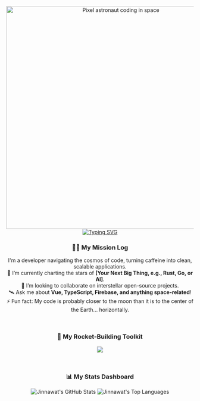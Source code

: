 <div align="center">

  <img src="https://i.pinimg.com/originals/30/48/dd/3048dd61b61b91361596556d7f0b9f1d.gif" alt="Pixel astronaut coding in space" width="600"/>

  <br>

  <a href="https://github.com/JinnawatJid">
    <img src="https://readme-typing-svg.demolab.com?font=Fira+Code&weight=700&size=30&pause=1000&color=36BCF7&center=true&vCenter=true&width=435&lines=Hi!%2C+I'm+Jinnawat!+%F0%9F%91%8B;Full-Stack+Developer;based+in+Thailand!;Welcome+to+my+Code-Space!" alt="Typing SVG" />
  </a>

  <br>

  <h3>👨‍🚀 My Mission Log</h3>
  <p>
    I'm a developer navigating the cosmos of code, turning caffeine into clean, scalable applications.<br>
    🔭 I’m currently charting the stars of <b>[Your Next Big Thing, e.g., Rust, Go, or AI]</b>.<br>
    🤝 I’m looking to collaborate on interstellar open-source projects.<br>
    🛰️ Ask me about <b>Vue, TypeScript, Firebase, and anything space-related</b>!<br>
    ⚡ Fun fact: My code is probably closer to the moon than it is to the center of the Earth... horizontally.
  </p>

  <br>
  
  <h3>🚀 My Rocket-Building Toolkit</h3>
  <p>
    <img src="https://skillicons.dev/icons?i=vue,vite,pinia,tailwind,express,nodejs,figma,firebase" />
  </p>

  <br>

  <h3>📊 My Stats Dashboard</h3>
  <p>
    <img src="https://github-readme-stats.vercel.app/api?username=JinnawatJid&show_icons=true&theme=radical" alt="Jinnawat's GitHub Stats" />
    <img src="https://github-readme-stats.vercel.app/api/top-langs/?username=JinnawatJid&layout=compact&theme=tokyonight" alt="Jinnawat's Top Languages" />
  </p>

</div>
